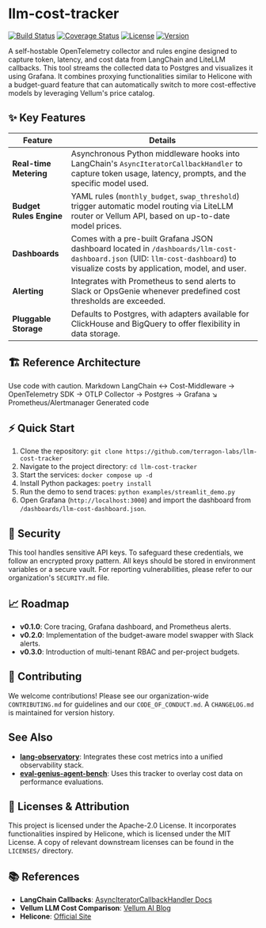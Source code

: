 # llm-cost-tracker

[![Build Status](https://img.shields.io/github/actions/workflow/status/terragon-labs/llm-cost-tracker/ci.yml?branch=main)](https://github.com/terragon-labs/llm-cost-tracker/actions)
[![Coverage Status](https://img.shields.io/coveralls/github/terragon-labs/llm-cost-tracker)](https://coveralls.io/github/terragon-labs/llm-cost-tracker)
[![License](https://img.shields.io/github/license/terragon-labs/llm-cost-tracker)](LICENSE)
[![Version](https://img.shields.io/badge/version-v0.1.0-blue)](https://semver.org)

A self-hostable OpenTelemetry collector and rules engine designed to capture token, latency, and cost data from LangChain and LiteLLM callbacks. This tool streams the collected data to Postgres and visualizes it using Grafana. It combines proxying functionalities similar to Helicone with a budget-guard feature that can automatically switch to more cost-effective models by leveraging Vellum's price catalog.

## ✨ Key Features

| Feature                 | Details                                                                                                                                                                                            |
| ----------------------- | -------------------------------------------------------------------------------------------------------------------------------------------------------------------------------------------------- |
| **Real-time Metering**  | Asynchronous Python middleware hooks into LangChain's `AsyncIteratorCallbackHandler` to capture token usage, latency, prompts, and the specific model used.                                           |
| **Budget Rules Engine** | YAML rules (`monthly_budget`, `swap_threshold`) trigger automatic model routing via LiteLLM router or Vellum API, based on up-to-date model prices.                                                     |
| **Dashboards**          | Comes with a pre-built Grafana JSON dashboard located in `/dashboards/llm-cost-dashboard.json` (UID: `llm-cost-dashboard`) to visualize costs by application, model, and user.                             |
| **Alerting**            | Integrates with Prometheus to send alerts to Slack or OpsGenie whenever predefined cost thresholds are exceeded.                                                                                     |
| **Pluggable Storage**   | Defaults to Postgres, with adapters available for ClickHouse and BigQuery to offer flexibility in data storage.                                                                                    |

## 🏗️ Reference Architecture
Use code with caution.
Markdown
LangChain ↔ Cost-Middleware → OpenTelemetry SDK → OTLP Collector → Postgres → Grafana
↘ Prometheus/Alertmanager
Generated code
## ⚡ Quick Start

1.  Clone the repository: `git clone https://github.com/terragon-labs/llm-cost-tracker`
2.  Navigate to the project directory: `cd llm-cost-tracker`
3.  Start the services: `docker compose up -d`
4.  Install Python packages: `poetry install`
5.  Run the demo to send traces: `python examples/streamlit_demo.py`
6.  Open Grafana (`http://localhost:3000`) and import the dashboard from `/dashboards/llm-cost-dashboard.json`.

## 🔐 Security

This tool handles sensitive API keys. To safeguard these credentials, we follow an encrypted proxy pattern. All keys should be stored in environment variables or a secure vault. For reporting vulnerabilities, please refer to our organization's `SECURITY.md` file.

## 📈 Roadmap

*   **v0.1.0**: Core tracing, Grafana dashboard, and Prometheus alerts.
*   **v0.2.0**: Implementation of the budget-aware model swapper with Slack alerts.
*   **v0.3.0**: Introduction of multi-tenant RBAC and per-project budgets.

## 🤝 Contributing

We welcome contributions! Please see our organization-wide `CONTRIBUTING.md` for guidelines and our `CODE_OF_CONDUCT.md`. A `CHANGELOG.md` is maintained for version history.

## See Also

*   **[lang-observatory](../lang-observatory)**: Integrates these cost metrics into a unified observability stack.
*   **[eval-genius-agent-bench](../eval-genius-agent-bench)**: Uses this tracker to overlay cost data on performance evaluations.

## 📝 Licenses & Attribution

This project is licensed under the Apache-2.0 License. It incorporates functionalities inspired by Helicone, which is licensed under the MIT License. A copy of relevant downstream licenses can be found in the `LICENSES/` directory.

## 📚 References

*   **LangChain Callbacks**: [AsyncIteratorCallbackHandler Docs](https://api.python.langchain.com/en/latest/callbacks/langchain_core.callbacks.streaming_iterator.AsyncIteratorCallbackHandler.html)
*   **Vellum LLM Cost Comparison**: [Vellum AI Blog](https://www.vellum.ai/blog/llm-cost-comparison)
*   **Helicone**: [Official Site](https://www.helicone.ai/)

